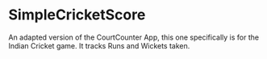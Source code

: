# SimpleCricketScore
An adapted version of the CourtCounter App, this one specifically is for the Indian Cricket game. It tracks Runs and Wickets taken.
